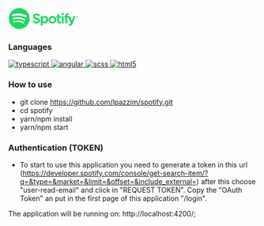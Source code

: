 <div  align="left">
<p align="left">
  <a
    target="_blank"
  >
    <img
      src="src/assets/images/spotify-logo-green.png"
      alt="javascript"
    />
  </a>
</p>
</div>

### Languages
<p align="left">
<a href="https://www.typescriptlang.org" target="_blank">
    <img
      src="https://www.vectorlogo.zone/logos/typescriptlang/typescriptlang-icon.svg"
      alt="typescript"
      width="40"
      height="40"
    />
  </a>
   <a href="https://angular.io/" target="_blank">
    <img
      src="https://www.vectorlogo.zone/logos/angular/angular-icon.svg"
      alt="angular"
      width="40"
      height="40"
    />
  </a>
  <a href="https://sass-lang.com/documentation/syntax" target="_blank">
    <img
      src="https://www.vectorlogo.zone/logos/sass-lang/sass-lang-icon.svg"
      alt="scss"
      width="40"
      height="40"
    />
  </a>
<a href="https://developer.mozilla.org/pt-BR/docs/Web/HTML/HTML5" target="_blank">
    <img
      src="https://www.vectorlogo.zone/logos/w3_html5/w3_html5-icon.svg"
      alt="html5"
      width="40"
      height="40"
    />
  </a>
</p>

### How to use
- git clone https://github.com/lpazzim/spotify.git
- cd spotify
- yarn/npm install
- yarn/npm start


### Authentication (TOKEN)
- To start to use this application you need to generate a token in this url (https://developer.spotify.com/console/get-search-item/?q=&type=&market=&limit=&offset=&include_external=) after this choose "user-read-email" and click in "REQUEST TOKEN". Copy the "OAuth Token" an put in the first page of this application "/login".


The application will be running on: http://localhost:4200/;
